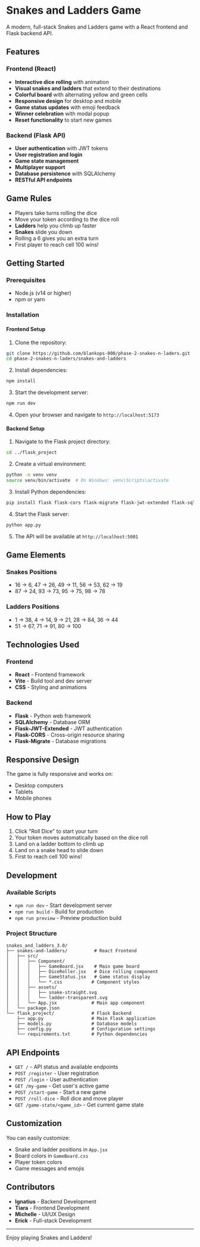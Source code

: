 # Snakes and Ladders Game

A modern, full-stack Snakes and Ladders game with a React frontend and Flask backend API.

## Features

### Frontend (React)
- **Interactive dice rolling** with animation
- **Visual snakes and ladders** that extend to their destinations
- **Colorful board** with alternating yellow and green cells
- **Responsive design** for desktop and mobile
- **Game status updates** with emoji feedback
- **Winner celebration** with modal popup
- **Reset functionality** to start new games

### Backend (Flask API)
- **User authentication** with JWT tokens
- **User registration and login**
- **Game state management**
- **Multiplayer support**
- **Database persistence** with SQLAlchemy
- **RESTful API endpoints**

## Game Rules

- Players take turns rolling the dice
- Move your token according to the dice roll
- **Ladders** help you climb up faster
- **Snakes** slide you down
- Rolling a 6 gives you an extra turn
- First player to reach cell 100 wins!

## Getting Started

### Prerequisites
- Node.js (v14 or higher)
- npm or yarn

### Installation

#### Frontend Setup
1. Clone the repository:
```bash
git clone https://github.com/blankops-000/phase-2-snakes-n-laders.git
cd phase-2-snakes-n-laders/snakes-and-ladders
```

2. Install dependencies:
```bash
npm install
```

3. Start the development server:
```bash
npm run dev
```

4. Open your browser and navigate to `http://localhost:5173`

#### Backend Setup
1. Navigate to the Flask project directory:
```bash
cd ../flask_project
```

2. Create a virtual environment:
```bash
python -m venv venv
source venv/bin/activate  # On Windows: venv\Scripts\activate
```

3. Install Python dependencies:
```bash
pip install flask flask-cors flask-migrate flask-jwt-extended flask-sqlalchemy werkzeug
```

4. Start the Flask server:
```bash
python app.py
```

5. The API will be available at `http://localhost:5001`

## Game Elements

### Snakes Positions
- 16 → 6, 47 → 26, 49 → 11, 56 → 53, 62 → 19
- 87 → 24, 93 → 73, 95 → 75, 98 → 78

### Ladders Positions
- 1 → 38, 4 → 14, 9 → 21, 28 → 84, 36 → 44
- 51 → 67, 71 → 91, 80 → 100

## Technologies Used

### Frontend
- **React** - Frontend framework
- **Vite** - Build tool and dev server
- **CSS** - Styling and animations

### Backend
- **Flask** - Python web framework
- **SQLAlchemy** - Database ORM
- **Flask-JWT-Extended** - JWT authentication
- **Flask-CORS** - Cross-origin resource sharing
- **Flask-Migrate** - Database migrations

## Responsive Design

The game is fully responsive and works on:
- Desktop computers
- Tablets
- Mobile phones

## How to Play

1. Click "Roll Dice" to start your turn
2. Your token moves automatically based on the dice roll
3. Land on a ladder bottom to climb up
4. Land on a snake head to slide down
5. First to reach cell 100 wins!

## Development

### Available Scripts

- `npm run dev` - Start development server
- `npm run build` - Build for production
- `npm run preview` - Preview production build

### Project Structure

```
snakes_and_ladders_3.0/
├── snakes-and-ladders/          # React Frontend
│   ├── src/
│   │   ├── Component/
│   │   │   ├── GameBoard.jsx    # Main game board
│   │   │   ├── DiceRoller.jsx   # Dice rolling component
│   │   │   ├── GameStatus.jsx   # Game status display
│   │   │   └── *.css           # Component styles
│   │   ├── assets/
│   │   │   ├── snake-straight.svg
│   │   │   └── ladder-transparent.svg
│   │   └── App.jsx             # Main app component
│   └── package.json
└── flask_project/              # Flask Backend
    ├── app.py                  # Main Flask application
    ├── models.py               # Database models
    ├── config.py               # Configuration settings
    └── requirements.txt        # Python dependencies
```

## API Endpoints

- `GET /` - API status and available endpoints
- `POST /register` - User registration
- `POST /login` - User authentication
- `GET /my-game` - Get user's active game
- `POST /start-game` - Start a new game
- `POST /roll-dice` - Roll dice and move player
- `GET /game-state/<game_id>` - Get current game state

## Customization

You can easily customize:
- Snake and ladder positions in `App.jsx`
- Board colors in `GameBoard.css`
- Player token colors
- Game messages and emojis

## Contributors

- **Ignatius** - Backend Development
- **Tiara** - Frontend Development
- **Michelle** - UI/UX Design
- **Erick** - Full-stack Development

---

Enjoy playing Snakes and Ladders! 